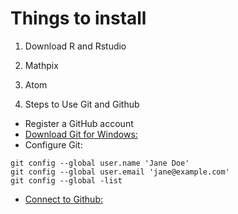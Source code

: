 # Things to install


1. Download R and Rstudio
2. Mathpix
3. Atom

4. Steps to Use Git and Github
  
- Register a GitHub account
- [Download Git for Windows:](https://happygitwithr.com/install-git.html#install-git-windows)
- Configure Git:

```
git config --global user.name 'Jane Doe'
git config --global user.email 'jane@example.com'
git config --global -list
```

- [Connect to Github:](https://happygitwithr.com/push-pull-github.html#push-pull-github)
